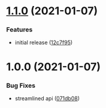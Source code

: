 # [1.1.0](https://github.com/kittgen/kittgen-nestjs/compare/nestjs-authorization-v1.0.0...nestjs-authorization-v1.1.0) (2021-01-07)


### Features

* initial release ([12c7f95](https://github.com/kittgen/kittgen-nestjs/commit/12c7f95829841985bb981a4df9ae9deb109033b6))

# 1.0.0 (2021-01-07)


### Bug Fixes

* streamlined api ([071db08](https://github.com/kittgen/kittgen-nestjs/commit/071db0817da7e2ee0a36ac8da26e13d5948e56ff))

